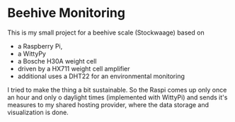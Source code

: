 Beehive Monitoring
==================

This is my small project for a beehive scale (Stockwaage) based on

- a Raspberry Pi,
- a WittyPy
- a Bosche H30A weight cell
- driven by a HX711 weight cell amplifier
- additional uses a DHT22 for an environmental monitoring

I tried to make the thing a bit sustainable. So the Raspi comes up
only once an hour and only o daylight times (implemented with WittyPi)
and sends it's measures to my shared hosting provider, where the data
storage and visualization is done.